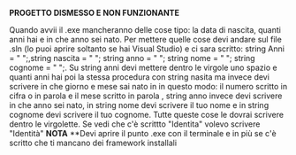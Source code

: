 **PROGETTO DISMESSO E NON FUNZIONANTE**

Quando avvii il .exe mancheranno delle cose tipo: la data di nascita, quanti anni hai e in che anno sei nato.
Per mettere quelle cose devi andare sul file .sln (lo puoi aprire soltanto se hai Visual Studio) e ci sara scritto: string Anni = " ";,string nascita = "  ";  string anno = " "; string nome = " "; string cognome = " ";.
Su string anni devi mettere dentro le virgole uno spazio e quanti anni hai poi la stessa procedura con string nasita ma invece devi scrivere in che giorno e mese sai nato in in questo modo: il numero scritto in cifra o in parola e il mese scritto in parola , string anno invece devi scrivere in che anno sei nato, in string nome devi scrivere il tuo nome e in string cognome devi scrivere il tuo cognome. Tutte queste cose le dovrai scrivere dentro le virgolette.
Se vedi che c'è scrittto "Identita" volevo scrivere "Identità"
**NOTA**
**Devi aprire il punto .exe con il terminale e in più se c'è scritto che ti mancano dei framework installali

